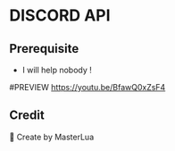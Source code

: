 # DISCORD API

## Prerequisite
- I will help nobody !

#PREVIEW
https://youtu.be/BfawQ0xZsF4

## Credit
💖 Create by MasterLua
